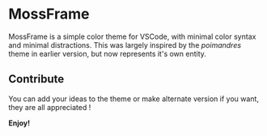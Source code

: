 # MossFrame

MossFrame is a simple color theme for VSCode, with minimal color syntax and minimal distractions. This was largely inspired by the _poimandres_ theme in earlier version, but now represents it's own entity.

## Contribute

You can add your ideas to the theme or make alternate version if you want, they are all appreciated !

**Enjoy!**
